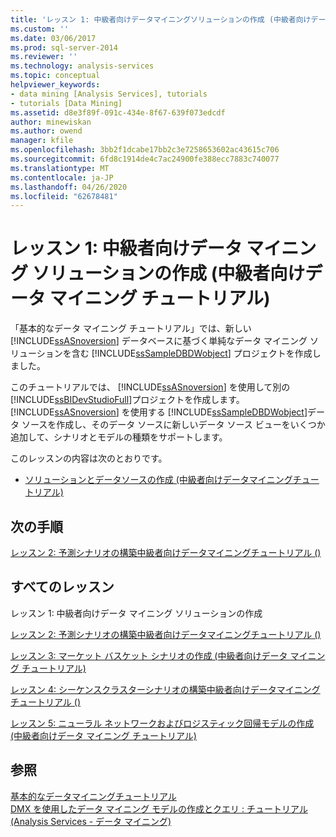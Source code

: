 ```yaml
---
title: 'レッスン 1: 中級者向けデータマイニングソリューションの作成 (中級者向けデータマイニングチュートリアル) |Microsoft Docs'
ms.custom: ''
ms.date: 03/06/2017
ms.prod: sql-server-2014
ms.reviewer: ''
ms.technology: analysis-services
ms.topic: conceptual
helpviewer_keywords:
- data mining [Analysis Services], tutorials
- tutorials [Data Mining]
ms.assetid: d8e3f89f-091c-434e-8f67-639f073edcdf
author: minewiskan
ms.author: owend
manager: kfile
ms.openlocfilehash: 3bb2f1dcabe17bb2c3e7258653602ac43615c706
ms.sourcegitcommit: 6fd8c1914de4c7ac24900fe388ecc7883c740077
ms.translationtype: MT
ms.contentlocale: ja-JP
ms.lasthandoff: 04/26/2020
ms.locfileid: "62678481"
---
```

# <a name="lesson-1-creating-the-intermediate-data-mining-solution-intermediate-data-mining-tutorial"></a>レッスン 1: 中級者向けデータ マイニング ソリューションの作成 (中級者向けデータ マイニング チュートリアル)
  「基本的なデータ マイニング チュートリアル」では、新しい [!INCLUDE[ssASnoversion](../includes/ssasnoversion-md.md)] データベースに基づく単純なデータ マイニング ソリューションを含む [!INCLUDE[ssSampleDBDWobject](../includes/sssampledbdwobject-md.md)] プロジェクトを作成しました。  
  
 このチュートリアルでは、 [!INCLUDE[ssASnoversion](../includes/ssasnoversion-md.md)] を使用して別の [!INCLUDE[ssBIDevStudioFull](../includes/ssbidevstudiofull-md.md)]プロジェクトを作成します。 [!INCLUDE[ssASnoversion](../includes/ssasnoversion-md.md)] を使用する [!INCLUDE[ssSampleDBDWobject](../includes/sssampledbdwobject-md.md)]データ ソースを作成し、そのデータ ソースに新しいデータ ソース ビューをいくつか追加して、シナリオとモデルの種類をサポートします。  
  
 このレッスンの内容は次のとおりです。  
  
-   [ソリューションとデータソースの作成 &#40;中級者向けデータマイニングチュートリアル&#41;](../../2014/tutorials/creating-a-solution-and-data-source-intermediate-data-mining-tutorial.md)  
  
## <a name="next-step"></a>次の手順  
 [レッスン 2: 予測シナリオの構築中級者向けデータマイニングチュートリアル &#40;&#41;](../../2014/tutorials/lesson-2-building-a-forecasting-scenario-intermediate-data-mining-tutorial.md)  
  
## <a name="all-lessons"></a>すべてのレッスン  
 レッスン 1: 中級者向けデータ マイニング ソリューションの作成  
  
 [レッスン 2: 予測シナリオの構築中級者向けデータマイニングチュートリアル &#40;&#41;](../../2014/tutorials/lesson-2-building-a-forecasting-scenario-intermediate-data-mining-tutorial.md)  
  
 [レッスン 3: マーケット バスケット シナリオの作成 (中級者向けデータ マイニング チュートリアル)](../../2014/tutorials/lesson-3-building-a-market-basket-scenario-intermediate-data-mining-tutorial.md)  
  
 [レッスン 4: シーケンスクラスターシナリオの構築中級者向けデータマイニングチュートリアル &#40;&#41;](../../2014/tutorials/lesson-4-build-sequence-clustering-scenario-intermediate-data-mining.md)  
  
 [レッスン 5: ニューラル ネットワークおよびロジスティック回帰モデルの作成 &#40;中級者向けデータ マイニング チュートリアル&#41;](../../2014/tutorials/lesson-5-build-models-intermediate-data-mining-tutorial.md)  
  
## <a name="see-also"></a>参照  
 [基本的なデータマイニングチュートリアル](../../2014/tutorials/basic-data-mining-tutorial.md)   
 [DMX を使用したデータ マイニング モデルの作成とクエリ : チュートリアル &#40;Analysis Services - データ マイニング&#41;](../../2014/tutorials/create-query-data-mining-models-dmx-tutorials.md)  
  
  
